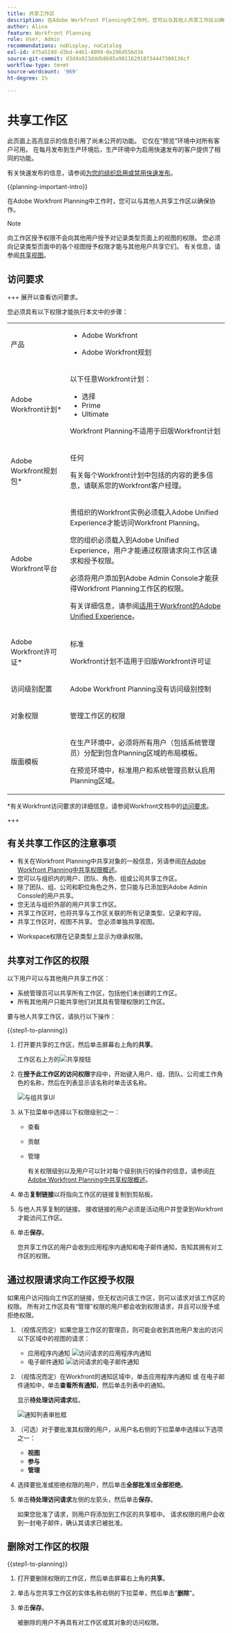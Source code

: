 ```yaml
---
title: 共享工作区
description: 在Adobe Workfront Planning中工作时，您可以与其他人共享工作区以确保协作。
author: Alina
feature: Workfront Planning
role: User, Admin
recommendations: noDisplay, noCatalog
exl-id: 475a519d-d3bd-4461-8099-0e296d556d34
source-git-commit: d3d4a923dddb8685a981162918f34447300136cf
workflow-type: tm+mt
source-wordcount: '969'
ht-degree: 1%

---
```


# 共享工作区

<span class="preview">此页面上高亮显示的信息引用了尚未公开的功能。 它仅在“预览”环境中对所有客户可用。 在每月发布到生产环境后，生产环境中为启用快速发布的客户提供了相同的功能。</span>

<span class="preview">有关快速发布的信息，请参阅[为您的组织启用或禁用快速发布](/help/quicksilver/administration-and-setup/set-up-workfront/configure-system-defaults/enable-fast-release-process.md)。</span>

{{planning-important-intro}}

在Adobe Workfront Planning中工作时，您可以与其他人共享工作区以确保协作。

<!--
This article describes how you can share a view with others. For information about requesting, granting, or denying permissions to a view, see [Request permissions to a view or a workspace](/help/quicksilver/planning/access/request-permissions.md). -->

>[!NOTE]
>
>向工作区授予权限不会向其他用户授予对记录类型页面上的视图的权限。 您必须向记录类型页面中的各个视图授予权限才能与其他用户共享它们。 有关信息，请参阅[共享视图](/help/quicksilver/planning/access/share-views.md)。


## 访问要求

+++ 展开以查看访问要求。

您必须具有以下权限才能执行本文中的步骤：

<table style="table-layout:auto"> 
<col> 
</col> 
<col> 
</col> 
<tbody> 
    <tr> 
<tr> 
<td> 
   <p> 产品</p> </td> 
   <td> 
   <ul><li><p> Adobe Workfront</p></li> 
   <li><p> Adobe Workfront规划<p></li></ul></td> 
  </tr>   
<tr> 
   <td role="rowheader"><p>Adobe Workfront计划*</p></td> 
   <td> 
<p>以下任意Workfront计划：</p> 
<ul><li>选择</li> 
<li>Prime</li> 
<li>Ultimate</li></ul> 
<p>Workfront Planning不适用于旧版Workfront计划</p> 
   </td> 
<tr> 
   <td role="rowheader"><p>Adobe Workfront规划包*</p></td> 
   <td> 
<p>任何 </p> 
<p>有关每个Workfront计划中包括的内容的更多信息，请联系您的Workfront客户经理。 </p> 
   </td> 
 <tr> 
   <td role="rowheader"><p>Adobe Workfront平台</p></td> 
   <td> 
<p>贵组织的Workfront实例必须载入Adobe Unified Experience才能访问Workfront Planning。</p>
<p>您的组织必须载入到Adobe Unified Experience，用户才能通过权限请求向工作区请求和授予权限。 </p> 
<p>必须将用户添加到Adobe Admin Console才能获得Workfront Planning工作区的权限。</p>
<p>有关详细信息，请参阅<a href="/help/quicksilver/workfront-basics/navigate-workfront/workfront-navigation/adobe-unified-experience.md">适用于Workfront的Adobe Unified Experience</a>。 </p> 
   </td> 
   </tr> 
  </tr> 
  <tr> 
   <td role="rowheader"><p>Adobe Workfront许可证*</p></td> 
   <td><p> 标准 </p>
   <p>Workfront计划不适用于旧版Workfront许可证</p> 
  </td> 
  </tr> 
  <tr> 
   <td role="rowheader"><p>访问级别配置</p></td> 
   <td> <p>Adobe Workfront Planning没有访问级别控制</p>   
</td> 
  </tr> 
<tr> 
   <td role="rowheader"><p>对象权限</p></td> 
   <td>  <p>管理工作区的权限</p>  </td> 
  </tr> 
<tr> 
   <td role="rowheader"><p>版面模板</p></td> 
   <td> <p>在生产环境中，必须将所有用户（包括系统管理员）分配到包含Planning区域的布局模板。</p>
<p><span class="preview">在预览环境中，标准用户和系统管理员默认启用Planning区域。</span></p></td> 
  </tr> 
</tbody> 
</table>

*有关Workfront访问要求的详细信息，请参阅Workfront文档中的[访问要求](/help/quicksilver/administration-and-setup/add-users/access-levels-and-object-permissions/access-level-requirements-in-documentation.md)。

+++

## 有关共享工作区的注意事项

* 有关在Workfront Planning中共享对象的一般信息，另请参阅[在Adobe Workfront Planning中共享权限概述](/help/quicksilver/planning/access/sharing-permissions-overview.md)。
* 您可以与组织内的用户、团队、角色、组或公司共享工作区。
* 除了团队、组、公司和职位角色之外，您只能与已添加到Adobe Admin Console的用户共享。
* 您无法与组织外部的用户共享工作区。
* 共享工作区时，也将共享与工作区关联的所有记录类型、记录和字段。
* 共享工作区时，视图不共享。 您必须单独共享视图。

<div class="preview">

* Workspace权限在记录类型上显示为继承权限。

</div>

## 共享对工作区的权限

以下用户可以与其他用户共享工作区：

* 系统管理员可以共享所有工作区，包括他们未创建的工作区。
* 所有其他用户只能共享他们对其具有管理权限的工作区。

要与他人共享工作区，请执行以下操作：

{{step1-to-planning}}

1. 打开要共享的工作区，然后单击屏幕右上角的&#x200B;**共享**。

   工作区右上方的![共享按钮](assets/share-button-on-workspace-top-right.png)

1. 在&#x200B;**授予此工作区的访问权限**&#x200B;字段中，开始键入用户、组、团队、公司或工作角色的名称，然后在列表显示该名称时单击该名称。

   ![与组共享UI](assets/sharing-ui-with-groups.png)

1. 从下拉菜单中选择以下权限级别之一：
   * 查看
   * 贡献
   * 管理

     有关权限级别以及用户可以针对每个级别执行的操作的信息，请参阅[在Adobe Workfront Planning中共享权限概述](/help/quicksilver/planning/access/sharing-permissions-overview.md)。
1. 单击&#x200B;**复制链接**&#x200B;以将指向工作区的链接复制到剪贴板。
1. 与他人共享复制的链接。 接收链接的用户必须是活动用户并登录到Workfront才能访问工作区。
1. 单击&#x200B;**保存**。

   您共享工作区的用户会收到应用程序内通知和电子邮件通知，告知其拥有对工作区的权限。

## 通过权限请求向工作区授予权限

如果用户访问指向工作区的链接，但无权访问该工作区，则可以请求对该工作区的权限。 所有对工作区具有“管理”权限的用户都会收到权限请求，并且可以授予或拒绝权限。

1. （视情况而定）如果您是工作区的管理员，则可能会收到其他用户发出的访问以下区域中的视图的请求：

   * 应用程序内通知
     ![访问请求的应用程序内通知](assets/in-app-notification-for-access-request.png)
   * 电子邮件通知
     ![访问请求的电子邮件通知](assets/email-notification-for-access-request.png)
1. （视情况而定）在Workfront的通知区域中，单击应用程序内通知
或
在电子邮件通知中，单击**查看所有通知**，然后单击列表中的通知。

   显示&#x200B;**待处理访问请求**&#x200B;框。

   ![通知列表审批框](assets/notifications-list-approval-box.png)

1. （可选）对于要批准其权限的用户，从用户名右侧的下拉菜单中选择以下选项之一：
   * **视图**
   * **参与**
   * **管理**
1. 选择要批准或拒绝权限的用户，然后单击&#x200B;**全部批准**&#x200B;或&#x200B;**全部拒绝**。
1. 单击&#x200B;**待处理访问请求**&#x200B;左侧的左箭头，然后单击&#x200B;**保存**。

   如果您批准了请求，则用户将添加到工作区的共享框中。 请求权限的用户会收到一封电子邮件，确认其请求已被批准。<!--will they also get an in-app notification??-->


## 删除对工作区的权限


{{step1-to-planning}}

1. 打开要删除权限的工作区，然后单击屏幕右上角的&#x200B;**共享**。
1. 单击与您共享工作区的实体名称右侧的下拉菜单，然后单击“**删除**”。
1. 单击&#x200B;**保存**。

   被删除的用户不再具有对工作区或其对象的访问权限。
